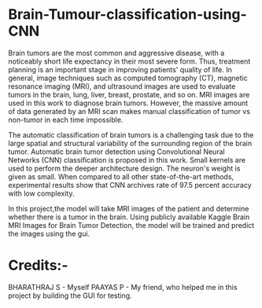 # Brain-Tumour-classification-using-CNN

Brain tumors are the most common and aggressive disease, with a noticeably short life expectancy 
in their most severe form. Thus, treatment planning is an important stage in improving patients' 
quality of life. In general, image techniques such as computed tomography (CT), magnetic 
resonance imaging (MRI), and ultrasound images are used to evaluate tumors in the brain, lung, 
liver, breast, prostate, and so on. MRI images are used in this work to diagnose brain tumors. 
However, the massive amount of data generated by an MRI scan makes manual classification of 
tumor vs non-tumor in each time impossible.

The automatic classification of brain tumors is a challenging task due to the large spatial and 
structural variability of the surrounding region of the brain tumor. Automatic brain tumor detection 
using Convolutional Neural Networks (CNN) classification is proposed in this work. Small kernels 
are used to perform the deeper architecture design. The neuron's weight is given as small. When 
compared to all other state-of-the-art methods, experimental results show that CNN archives rate 
of 97.5 percent accuracy with low complexity.


In this project,the model will take MRI images of the patient and determine whether there is a tumor in the brain. Using publicly available Kaggle 
Brain MRI Images for Brain Tumor Detection, the model will be trained and predict the images using the gui.


# Credits:- 
BHARATHRAJ S - Myself
PAAYAS P     - My friend, who helped me in this project by building the GUI for testing.
